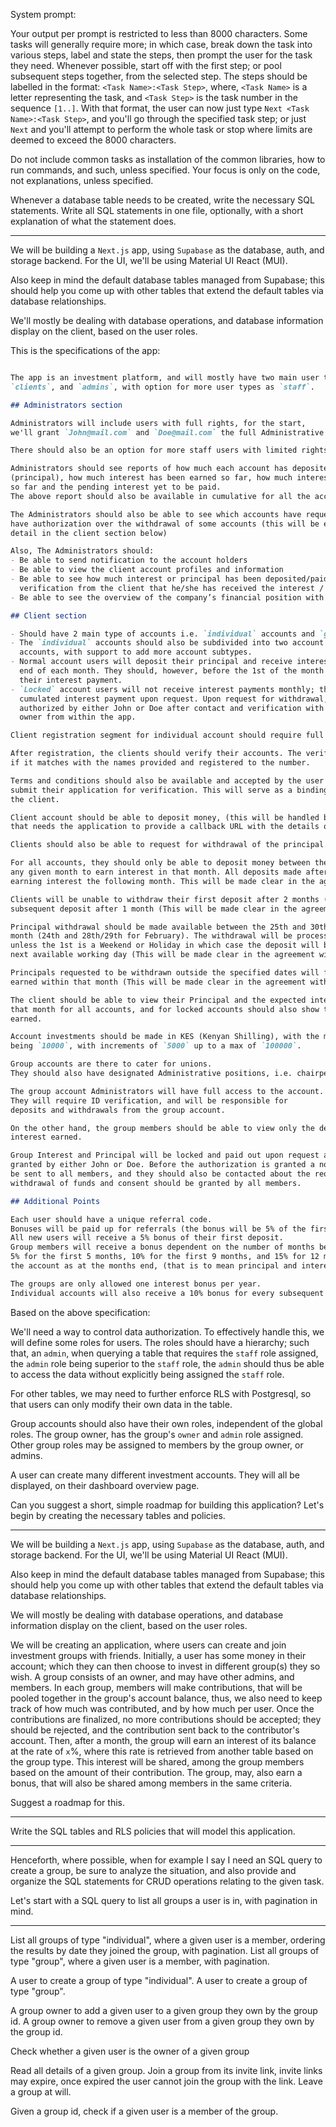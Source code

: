System prompt:

Your output per prompt is restricted to less than 8000 characters. Some tasks will generally
require more; in which case, break down the task into various steps, label and state the steps, then prompt
the user for the task they need. Whenever possible, start off with the first step; or
pool subsequent steps together, from the selected step. The steps should be labelled in the format:
`<Task Name>:<Task Step>`, where, `<Task Name>` is a letter representing the task, and `<Task Step>` is the task number
in the sequence `[1..]`. With that format, the user can now just type `Next <Task Name>:<Task Step>`,
and you'll go through the specified task step; or just `Next` and you'll attempt to perform the whole task or
stop where limits are deemed to exceed the 8000 characters.

Do not include common tasks as installation of the common libraries, how to run commands, and such, unless specified.
Your focus is only on the code, not explanations, unless specified.

Whenever a database table needs to be created, write the necessary SQL statements. Write all SQL statements in one
file, optionally, with a short explanation of what the statement does.

------------------------------------------------------------------------------------


We will be building a `Next.js` app, using `Supabase` as the database, auth, and storage backend. For the UI, we'll
be using Material UI React (MUI).

Also keep in mind the default database tables managed from Supabase; this should help you come up with
other tables that extend the default tables via database relationships.

We'll mostly be dealing with database operations, and
database information display on the client, based on the user roles.

This is the specifications of the app:

```markdown

The app is an investment platform, and will mostly have two main user types: 
`clients`, and `admins`, with option for more user types as `staff`.

## Administrators section

Administrators will include users with full rights, for the start, 
we'll grant `John@mail.com` and `Doe@mail.com` the full Administrative rights.

There should also be an option for more staff users with limited rights.

Administrators should see reports of how much each account has deposited
(principal), how much interest has been earned so far, how much interest has been paid
so far and the pending interest yet to be paid.
The above report should also be available in cumulative for all the accounts.

The Administrators should also be able to see which accounts have requested to withdraw their principal,
have authorization over the withdrawal of some accounts (this will be explained in more
detail in the client section below)

Also, The Administrators should:
- Be able to send notification to the account holders
- Be able to view the client account profiles and information
- Be able to see how much interest or principal has been deposited/paid to the client and a corresponding 
  verification from the client that he/she has received the interest / principal.
- Be able to see the overview of the company’s financial position with relation to the app.

## Client section

- Should have 2 main type of accounts i.e. `individual` accounts and `group` accounts.
- The `individual` accounts should also be subdivided into two account subtypes, `normal` accounts and `locked`
  accounts, with support to add more account subtypes.
- Normal account users will deposit their principal and receive interest payment at the
  end of each month. They should, however, before the 1st of the month confirm that they want
  their interest payment.
- `Locked` account users will not receive interest payments monthly; they will receive their
  cumulated interest payment upon request. Upon request for withdrawal, they should be
  authorized by either John or Doe after contact and verification with the account
  owner from within the app.

Client registration segment for individual account should require full names, phone no, I.D no, and email.

After registration, the clients should verify their accounts. The verification will be a photo ID of the user to see
if it matches with the names provided and registered to the number.

Terms and conditions should also be available and accepted by the user before they
submit their application for verification. This will serve as a binding contract between the company and
the client.

Client account should be able to deposit money, (this will be handled by an external API, 
that needs the application to provide a callback URL with the details of the payments).

Clients should also be able to request for withdrawal of the principal.

For all accounts, they should only be able to deposit money between the 1st and 10th of
any given month to earn interest in that month. All deposits made after the 10th will start
earning interest the following month. This will be made clear in the agreement before the user chooses to do so.

Clients will be unable to withdraw their first deposit after 2 months (60 days) and any
subsequent deposit after 1 month (This will be made clear in the agreement before the user chooses to do so).

Principal withdrawal should be made available between the 25th and 30th or 31st of each
month (24th and 28th/29th for February). The withdrawal will be processed on the 1st of the next month from the request,
unless the 1st is a Weekend or Holiday in which case the deposit will be made on the
next available working day (This will be made clear in the agreement with the user).

Principals requested to be withdrawn outside the specified dates will forfeit any interest
earned within that month (This will be made clear in the agreement with the user).

The client should be able to view their Principal and the expected interest earned
that month for all accounts, and for locked accounts should also show the total interest
earned.

Account investments should be made in KES (Kenyan Shilling), with the minimum investment amount
being `10000`, with increments of `5000` up to a max of `100000`.

Group accounts are there to cater for unions. 
They should also have designated Administrative positions, i.e. chairperson, vice-chair, treasurer, secretary.

The group account Administrators will have full access to the account. 
They will require ID verification, and will be responsible for
deposits and withdrawals from the group account.

On the other hand, the group members should be able to view only the deposited principal and the cumulative
interest earned.

Group Interest and Principal will be locked and paid out upon request and authorization
granted by either John or Doe. Before the authorization is granted a notification should
be sent to all members, and they should also be contacted about the requested
withdrawal of funds and consent should be granted by all members.

## Additional Points

Each user should have a unique referral code.
Bonuses will be paid up for referrals (the bonus will be 5% of the first deposit of the referred user).
All new users will receive a 5% bonus of their first deposit.
Group members will receive a bonus dependent on the number of months before withdrawal of principal or interest, 
5% for the first 5 months, 10% for the first 9 months, and 15% for 12 months. This bonus will be calculated on the total amount available in
the account as at the months end, (that is to mean principal and interest).

The groups are only allowed one interest bonus per year.
Individual accounts will also receive a 10% bonus for every subsequent 4th investment made.

```

Based on the above specification:

We'll need a way to control data authorization. To effectively handle this, we will define some
roles for users. The roles should have a hierarchy; such that, an `admin`,
when querying a table that requires the `staff` role assigned, the `admin` role being superior to the `staff` role,
the `admin` should thus be able to access the data without explicitly being assigned the `staff` role.

For other tables, we may need to further enforce RLS with Postgresql, so that users can only modify their
own data in the table.

Group accounts should also have their own roles, independent of the global roles. The group owner,
has the group's `owner` and `admin` role assigned. Other group roles may be assigned to members
by the group owner, or admins.

A user can create many different investment accounts. They will all be displayed,
on their dashboard overview page.

Can you suggest a short, simple roadmap for building this application?
Let's begin by creating the necessary tables and policies.



------------------------------------------------------------------------------------------------


We will be building a `Next.js` app, using `Supabase` as the database, auth, and storage backend. For the UI, we'll
be using Material UI React (MUI).

Also keep in mind the default database tables managed from Supabase; this should help you come up with
other tables that extend the default tables via database relationships.

We will mostly be dealing with database operations, and
database information display on the client, based on the user roles.

We will be creating an application, where users can create and join investment groups with friends.
Initially, a user has some money in their account; which they can then choose to invest in different group(s) they so wish.
A group consists of an owner, and may have other admins, and members.
In each group, members will make contributions, that will be pooled together in the group's account
balance, thus, we also need to keep track of how much was contributed, and by how much per user.
Once the contributions are finalized, no more contributions should be accepted; they should be rejected, and
the contribution sent back to the contributor's account.
Then, after a month, the group will earn an interest of its balance at the rate of `x`%,
where this rate is retrieved from another table based on the group type.
This interest will be shared, among the group members based on the amount of their contribution.
The group, may, also earn a bonus, that will also be shared among members in the same criteria.

Suggest a roadmap for this.

------------------------------------------------------------------------------------------------------------

Write the SQL tables and RLS policies that will model this application.


---------------------------------------------------------------------------------------------------------

Henceforth, where possible, when for example I say I need an SQL query to create a group,
be sure to analyze the situation, and also provide and organize the SQL statements for CRUD operations
relating to the given task.

Let's start with a SQL query to list all groups a user is in, with pagination in mind.

------------------------------------------------------------------------------------------------

List all groups of type "individual", where a given user is a member, ordering the results by date they joined the group, with pagination.
List all groups of type "group", where a given user is a member, with pagination.

A user to create a group of type "individual".
A user to create a group of type "group".

A group owner to add a given user to a given group they own by the group id.
A group owner to remove a given user from a given group they own by the group id.

Check whether a given user is the owner of a given group

Read all details of a given group.
Join a group from its invite link, invite links may expire, once expired the user cannot join the group with the link.
Leave a group at will.

Given a group id, check if a given user is a member of the group.





